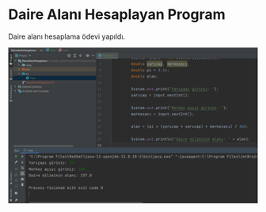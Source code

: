 # Daire Alanı Hesaplayan Program

Daire alanı hesaplama ödevi yapıldı.

<img src="img/dairealan.jpg"></img>